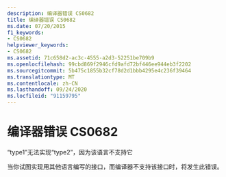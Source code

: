 ```yaml
---
description: 编译器错误 CS0682
title: 编译器错误 CS0682
ms.date: 07/20/2015
f1_keywords:
- CS0682
helpviewer_keywords:
- CS0682
ms.assetid: 71c658d2-ac3c-4555-a2d3-52251be709b9
ms.openlocfilehash: 99cbd869f2946cfd9afd72bf446ee944eb3f2202
ms.sourcegitcommit: 5b475c1855b32cf78d2d1bbb4295e4c236f39464
ms.translationtype: MT
ms.contentlocale: zh-CN
ms.lasthandoff: 09/24/2020
ms.locfileid: "91159795"
---
```

# <a name="compiler-error-cs0682"></a>编译器错误 CS0682

“type1”无法实现“type2”，因为该语言不支持它  
  
 当你试图实现用其他语言编写的接口，而编译器不支持该接口时，将发生此错误。
